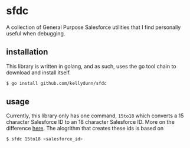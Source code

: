 # sfdc

A collection of General Purpose Salesforce utilities that I find personally useful when debugging.

## installation

This library is written in golang, and as such, uses the go tool chain to download and install itself.

```bash
$ go install github.com/kellydunn/sfdc
```

## usage

Currently, this library only has one command, `15to18` which converts a 15 character Salesforce ID to an 18 character Salesforce ID.  More on the difference [here](https://help.salesforce.com/apex/HTViewSolution?urlname=How-do-unique-IDs-work-in-Salesforce-1327108651310&). The alogrithm that creates these ids is based on 

```bash
$ sfdc 15to18 <salesforce_id>
```


